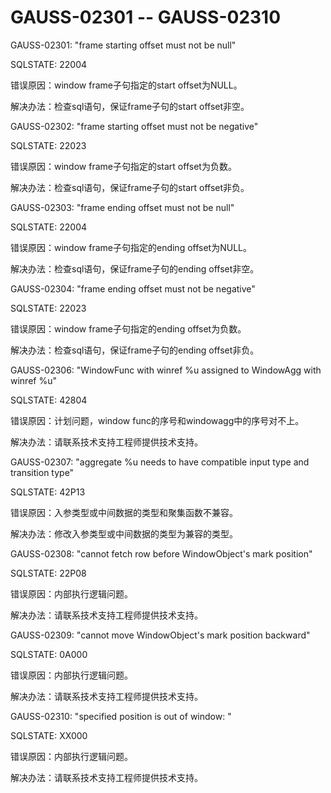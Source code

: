 # GAUSS-02301 -- GAUSS-02310

GAUSS-02301: "frame starting offset must not be null"

SQLSTATE: 22004

错误原因：window frame子句指定的start offset为NULL。

解决办法：检查sql语句，保证frame子句的start offset非空。

GAUSS-02302: "frame starting offset must not be negative"

SQLSTATE: 22023

错误原因：window frame子句指定的start offset为负数。

解决办法：检查sql语句，保证frame子句的start offset非负。

GAUSS-02303: "frame ending offset must not be null"

SQLSTATE: 22004

错误原因：window frame子句指定的ending offset为NULL。

解决办法：检查sql语句，保证frame子句的ending offset非空。

GAUSS-02304: "frame ending offset must not be negative"

SQLSTATE: 22023

错误原因：window frame子句指定的ending offset为负数。

解决办法：检查sql语句，保证frame子句的ending offset非负。

GAUSS-02306: "WindowFunc with winref %u assigned to WindowAgg with winref %u"

SQLSTATE: 42804

错误原因：计划问题，window func的序号和windowagg中的序号对不上。

解决办法：请联系技术支持工程师提供技术支持。

GAUSS-02307: "aggregate %u needs to have compatible input type and transition type"

SQLSTATE: 42P13

错误原因：入参类型或中间数据的类型和聚集函数不兼容。

解决办法：修改入参类型或中间数据的类型为兼容的类型。

GAUSS-02308: "cannot fetch row before WindowObject's mark position"

SQLSTATE: 22P08

错误原因：内部执行逻辑问题。

解决办法：请联系技术支持工程师提供技术支持。

GAUSS-02309: "cannot move WindowObject's mark position backward"

SQLSTATE: 0A000

错误原因：内部执行逻辑问题。

解决办法：请联系技术支持工程师提供技术支持。

GAUSS-02310: "specified position is out of window: "

SQLSTATE: XX000

错误原因：内部执行逻辑问题。

解决办法：请联系技术支持工程师提供技术支持。

